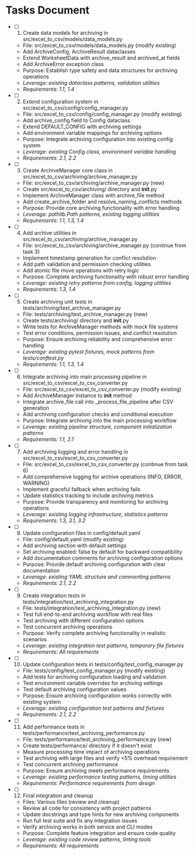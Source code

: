 # Tasks Document

- [ ] 1. Create data models for archiving in src/excel_to_csv/models/data_models.py
  - File: src/excel_to_csv/models/data_models.py (modify existing)
  - Add ArchiveConfig, ArchiveResult dataclasses
  - Extend WorksheetData with archive_result and archived_at fields
  - Add ArchiveError exception class
  - Purpose: Establish type safety and data structures for archiving operations
  - _Leverage: existing dataclass patterns, validation utilities_
  - _Requirements: 1.1, 1.4_

- [ ] 2. Extend configuration system in src/excel_to_csv/config/config_manager.py
  - File: src/excel_to_csv/config/config_manager.py (modify existing)
  - Add archive_config field to Config dataclass
  - Extend DEFAULT_CONFIG with archiving settings
  - Add environment variable mappings for archiving options
  - Purpose: Integrate archiving configuration into existing config system
  - _Leverage: existing Config class, environment variable handling_
  - _Requirements: 2.1, 2.2_

- [ ] 3. Create ArchiveManager core class in src/excel_to_csv/archiving/archive_manager.py
  - File: src/excel_to_csv/archiving/archive_manager.py (new)
  - Create src/excel_to_csv/archiving/ directory and __init__.py
  - Implement ArchiveManager class with archive_file method
  - Add create_archive_folder and resolve_naming_conflicts methods
  - Purpose: Provide core archiving functionality with error handling
  - _Leverage: pathlib.Path patterns, existing logging utilities_
  - _Requirements: 1.1, 1.3, 1.4_

- [ ] 4. Add archive utilities in src/excel_to_csv/archiving/archive_manager.py
  - File: src/excel_to_csv/archiving/archive_manager.py (continue from task 3)
  - Implement timestamp generation for conflict resolution
  - Add path validation and permission checking utilities
  - Add atomic file move operations with retry logic
  - Purpose: Complete archiving functionality with robust error handling
  - _Leverage: existing retry patterns from config, logging utilities_
  - _Requirements: 1.3, 1.4_

- [ ] 5. Create archiving unit tests in tests/archiving/test_archive_manager.py
  - File: tests/archiving/test_archive_manager.py (new)
  - Create tests/archiving/ directory and __init__.py
  - Write tests for ArchiveManager methods with mock file systems
  - Test error conditions, permission issues, and conflict resolution
  - Purpose: Ensure archiving reliability and comprehensive error handling
  - _Leverage: existing pytest fixtures, mock patterns from tests/conftest.py_
  - _Requirements: 1.1, 1.3, 1.4_

- [ ] 6. Integrate archiving into main processing pipeline in src/excel_to_csv/excel_to_csv_converter.py
  - File: src/excel_to_csv/excel_to_csv_converter.py (modify existing)
  - Add ArchiveManager instance to __init__ method
  - Integrate archive_file call into _process_file_pipeline after CSV generation
  - Add archiving configuration checks and conditional execution
  - Purpose: Integrate archiving into the main processing workflow
  - _Leverage: existing pipeline structure, component initialization patterns_
  - _Requirements: 1.1, 2.1_

- [ ] 7. Add archiving logging and error handling in src/excel_to_csv/excel_to_csv_converter.py
  - File: src/excel_to_csv/excel_to_csv_converter.py (continue from task 6)
  - Add comprehensive logging for archive operations (INFO, ERROR, WARNING)
  - Implement graceful fallback when archiving fails
  - Update statistics tracking to include archiving metrics
  - Purpose: Provide transparency and monitoring for archiving operations
  - _Leverage: existing logging infrastructure, statistics patterns_
  - _Requirements: 1.3, 3.1, 3.2_

- [ ] 8. Update configuration files in config/default.yaml
  - File: config/default.yaml (modify existing)
  - Add archiving section with default settings
  - Set archiving enabled: false by default for backward compatibility
  - Add documentation comments for archiving configuration options
  - Purpose: Provide default archiving configuration with clear documentation
  - _Leverage: existing YAML structure and commenting patterns_
  - _Requirements: 2.1, 2.2_

- [ ] 9. Create integration tests in tests/integration/test_archiving_integration.py
  - File: tests/integration/test_archiving_integration.py (new)
  - Test full end-to-end archiving workflow with real files
  - Test archiving with different configuration options
  - Test concurrent archiving operations
  - Purpose: Verify complete archiving functionality in realistic scenarios
  - _Leverage: existing integration test patterns, temporary file fixtures_
  - _Requirements: All requirements_

- [ ] 10. Update configuration tests in tests/config/test_config_manager.py
  - File: tests/config/test_config_manager.py (modify existing)
  - Add tests for archiving configuration loading and validation
  - Test environment variable overrides for archiving settings
  - Test default archiving configuration values
  - Purpose: Ensure archiving configuration works correctly with existing system
  - _Leverage: existing configuration test patterns and fixtures_
  - _Requirements: 2.1, 2.2_

- [ ] 11. Add performance tests in tests/performance/test_archiving_performance.py
  - File: tests/performance/test_archiving_performance.py (new)
  - Create tests/performance/ directory if it doesn't exist
  - Measure processing time impact of archiving operations
  - Test archiving with large files and verify <5% overhead requirement
  - Test concurrent archiving performance
  - Purpose: Ensure archiving meets performance requirements
  - _Leverage: existing performance testing patterns, timing utilities_
  - _Requirements: Performance requirements from design_

- [ ] 12. Final integration and cleanup
  - Files: Various files (review and cleanup)
  - Review all code for consistency with project patterns
  - Update docstrings and type hints for new archiving components
  - Run full test suite and fix any integration issues
  - Verify archiving works in both service and CLI modes
  - Purpose: Complete feature integration and ensure code quality
  - _Leverage: existing code review patterns, linting tools_
  - _Requirements: All requirements_